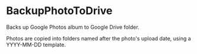 # BackupPhotoToDrive
Backs up Google Photos album to Google Drive folder.

Photos are copied into folders named after the photo's upload date, using a YYYY-MM-DD template.

